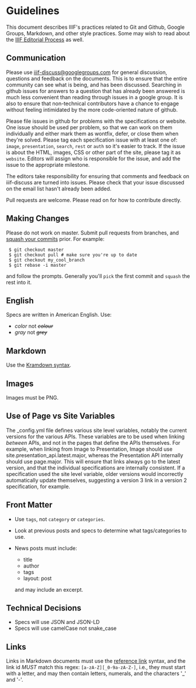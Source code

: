 # Guidelines

This document describes IIIF's practices related to Git and Github, Google Groups, Markdown, and other style practices. Some may wish to read about the [IIIF Editorial Process][ed-process] as well.

## Communication

Please use [iiif-discuss@googlegroups.com](mailto:iiif-discuss@googlegroups.com) for general discussion, questions and feedback on the documents.  This is to ensure that the entire community can see what is being, and has been discussed. Searching in github issues for answers to a question that has already been answered is much less convenient than reading through issues in a google group.  It is also to ensure that non-technical contributors have a chance to engage without feeling intimidated by the more code-oriented nature of github.

Please file issues in github for problems with the specifications or website.  One issue should be used per problem, so that we can work on them individually and either mark them as wontfix, defer, or close them when they're solved.  Please tag each specification issue with at least one of: `image`, `presentation`, `search`, `rest` or `auth` so it's easier to track.  If the issue is about the HTML, images, CSS or other part of the site, please tag it as `website`. Editors will assign who is responsible for the issue, and add the issue to the appropriate milestone.

The editors take responsibility for ensuring that comments and feedback on iiif-discuss are turned into issues.  Please check that your issue discussed on the email list hasn't already been added.

Pull requests are welcome.  Please read on for how to contribute directly.

## Making Changes

Please do not work on master. Submit pull requests from branches, and [squash your commits][squash] prior. For example:

```
 $ git checkout master
 $ git checkout pull # make sure you're up to date
 $ git checkout my_cool_branch
 $ git rebase -i master
```

and follow the prompts. Generally you'll `pick` the first commit and `squash` the rest into it.

## English

Specs are written in American English. Use:

* *color* not ~~*colour*~~
* *gray* not ~~*grey*~~

## Markdown

Use the [Kramdown syntax][kram].

## Images

Images must be PNG.

## Use of Page vs Site Variables

The _config.yml file defines various site level variables, notably the current versions for the various APIs.  These variables are to be used when linking _between_ APIs, and not in the pages that define the APIs themselves.  For example, when linking from Image to Presentation, Image should use site.presentation_api.latest.major, whereas the Presentation API internally should use page.major.  This will ensure that links always go to the latest version, and that the individual specifications are internally consistent.  If a specification used the site level variable, older versions would incorrectly automatically update themselves, suggesting a version 3 link in a version 2 specification, for example.

## Front Matter

 * Use `tags`, not `category` or `categories`.
 * Look at previous posts and specs to determine what tags/categories to use.
 * News posts must include:

    * title
    * author
    * tags
    * layout: post

    and may include an excerpt.

## Technical Decisions

* Specs will use JSON and JSON-LD
* Specs will use camelCase not snake_case

## Links

Links in Markdown documents must use the [reference link][reference-link] syntax, and the link id _MUST_ match this regex: `[a-zA-Z][_0-9a-zA-Z-]`, i.e., they must start with a letter, and may then contain letters, numerals, and the characters '_' and '-'.

[kram]: https://kramdown.gettalong.org/syntax.html
[squash]: https://lmgtfy.com/?q=Squash+git+commits
[reference-link]: https://kramdown.gettalong.org/syntax.html#reference-links
[ed-process]: https://iiif.io/api/annex/notes/editors/ "IIIF Editorial Process"
